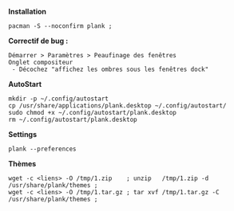 **Installation**
```
pacman -S --noconfirm plank ;
```

**Correctif de bug :**
```
Démarrer > Paramètres > Peaufinage des fenêtres
Onglet compositeur
 - Décochez "affichez les ombres sous les fenêtres dock"
```

**AutoStart**
```
mkdir -p ~/.config/autostart
cp /usr/share/applications/plank.desktop ~/.config/autostart/
sudo chmod +x ~/.config/autostart/plank.desktop
rm ~/.config/autostart/plank.desktop
```



**Settings**
```
plank --preferences
```


**Thèmes**
```
wget -c <liens> -O /tmp/1.zip    ; unzip   /tmp/1.zip -d /usr/share/plank/themes ;
wget -c <liens> -O /tmp/1.tar.gz ; tar xvf /tmp/1.tar.gz -C /usr/share/plank/themes ;
```
